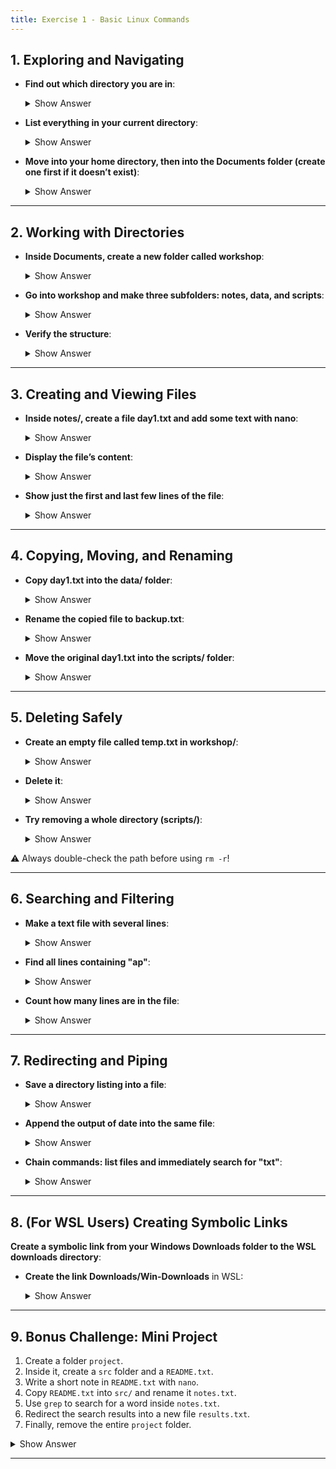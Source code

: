 ```yaml
---
title: Exercise 1 - Basic Linux Commands
---
```


## 1. Exploring and Navigating

* **Find out which directory you are in**:

  <details>
  <summary>Show Answer</summary>  

  ```bash
  pwd
  ```

  </details>  

* **List everything in your current directory**:

  <details>
  <summary>Show Answer</summary>  

  ```bash
  ls -l
  ```

  </details>  

* **Move into your home directory, then into the Documents folder (create one first if it doesn’t exist)**:

  <details>
  <summary>Show Answer</summary>  

  ```bash
  mkdir -p ~/Documents
  cd ~/Documents
  ```

  </details>  

---

## 2. Working with Directories

* **Inside Documents, create a new folder called workshop**:

  <details>
  <summary>Show Answer</summary>  

  ```bash
  mkdir workshop
  ```

  </details>  

* **Go into workshop and make three subfolders: notes, data, and scripts**:

  <details>
  <summary>Show Answer</summary>  

  ```bash
  cd workshop
  mkdir notes data scripts
  ```

  </details>  

* **Verify the structure**:

  <details>
  <summary>Show Answer</summary>  

  ```bash
  ls -R
  ```

  </details>  

---

## 3. Creating and Viewing Files

* **Inside notes/, create a file day1.txt and add some text with nano**:

  <details>
  <summary>Show Answer</summary>  

  ```bash
  nano notes/day1.txt
  ```

  </details>  

* **Display the file’s content**:

  <details>
  <summary>Show Answer</summary>  

  ```bash
  cat notes/day1.txt
  ```

  </details>  

* **Show just the first and last few lines of the file**:

  <details>
  <summary>Show Answer</summary>  

  ```bash
  head notes/day1.txt
  tail notes/day1.txt
  ```

  </details>  

---

## 4. Copying, Moving, and Renaming

* **Copy day1.txt into the data/ folder**:

  <details>
  <summary>Show Answer</summary>  

  ```bash
  cp notes/day1.txt data/
  ```

  </details>  

* **Rename the copied file to backup.txt**:

  <details>
  <summary>Show Answer</summary>  

  ```bash
  mv data/day1.txt data/backup.txt
  ```

  </details>  

* **Move the original day1.txt into the scripts/ folder**:

  <details>
  <summary>Show Answer</summary>  

  ```bash
  mv notes/day1.txt scripts/
  ```

  </details>  

---

## 5. Deleting Safely

* **Create an empty file called temp.txt in workshop/**:

  <details>
  <summary>Show Answer</summary>  

  ```bash
  touch temp.txt
  ```

  </details>  

* **Delete it**:

  <details>
  <summary>Show Answer</summary>  

  ```bash
  rm temp.txt
  ```

  </details>  

* **Try removing a whole directory (scripts/)**:

  <details>
  <summary>Show Answer</summary>  

  ```bash
  rm -r scripts
  ```

  </details>  

⚠️ Always double-check the path before using `rm -r`!

---

## 6. Searching and Filtering

* **Make a text file with several lines**:

  <details>
  <summary>Show Answer</summary>  

  ```bash
  echo -e "apple\nbanana\ncherry\napricot\nblueberry" > fruits.txt
  ```

  </details>  

* **Find all lines containing "ap"**:

  <details>
  <summary>Show Answer</summary>  

  ```bash
  grep "ap" fruits.txt
  ```

  </details>  

* **Count how many lines are in the file**:

  <details>
  <summary>Show Answer</summary>  

  ```bash
  wc -l fruits.txt
  ```

  </details>  

---

## 7. Redirecting and Piping

* **Save a directory listing into a file**:

  <details>
  <summary>Show Answer</summary>  

  ```bash
  ls -l > listing.txt
  ```

  </details>  

* **Append the output of date into the same file**:

  <details>
  <summary>Show Answer</summary>  

  ```bash
  date >> listing.txt
  ```

  </details>  

* **Chain commands: list files and immediately search for "txt"**:

  <details>
  <summary>Show Answer</summary>  

  ```bash
  ls | grep txt
  ```

  </details>  

---

## 8. (For WSL Users) Creating Symbolic Links


**Create a symbolic link from your Windows Downloads folder to the WSL downloads directory**:

* **Create the link Downloads/Win-Downloads** in WSL:
  <details>
  <summary>Show Answer</summary>  

  ```bash
  ln -s /mnt/c/Users/YourWindowsUsername/Downloads ~/Downloads/Win-Downloads
  ```

  </details>  
   
---

## 9. Bonus Challenge: Mini Project

1. Create a folder `project`.
2. Inside it, create a `src` folder and a `README.txt`.
3. Write a short note in `README.txt` with `nano`.
4. Copy `README.txt` into `src/` and rename it `notes.txt`.
5. Use `grep` to search for a word inside `notes.txt`.
6. Redirect the search results into a new file `results.txt`.
7. Finally, remove the entire `project` folder.

<details>
<summary>Show Answer</summary>  

```bash
mkdir project
cd project
mkdir src
nano README.txt
cp README.txt src/notes.txt
grep "word" src/notes.txt > results.txt
cd ..
rm -r project
```

</details>  

---